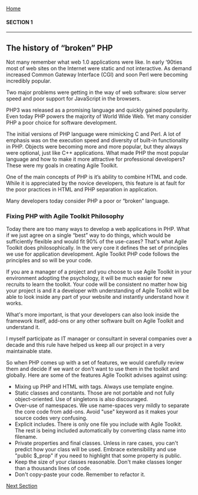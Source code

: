 [Home](../readme.md "Home")

#### SECTION 1
----
## The history of “broken” PHP

Not many remember what web 1.0 applications were like. In early ‘90ties most of web sites on the Internet were static and not interactive. As demand increased Common Gateway Interface (CGI) and soon Perl were becoming incredibly popular.

Two major problems were getting in the way of web software: slow server speed and poor support for JavaScript in the browsers.

PHP3 was released as a promising language and quickly gained popularity. Even today PHP powers the majority of World Wide Web. Yet many consider PHP a poor choice for software development.

The initial versions of PHP language were mimicking C and Perl. A lot of emphasis was on the execution speed and diversity of built-in functionality in PHP. Objects were becoming more and more popular, but they always were optional,
just like C++ applications. What made PHP the most popular language and how to make it more attractive for professional developers? These were my goals in creating Agile Toolkit.

One of the main concepts of PHP is it’s ability to combine HTML and code. While it is appreciated by the novice developers, this feature is at fault for the poor practices in HTML and PHP separation in application.

Many developers today consider PHP a poor or “broken” language.

### Fixing PHP with Agile Toolkit Philosophy

Today there are too many ways to develop a web applications in PHP. What if we just agree on a single “best” way to do things, which would be sufficiently flexible and would fit 90% of the use-cases? That's what Agile Toolkit does philosophically. In the very core it defines the set of principles we use for application development. Agile Toolkit PHP code follows the principles and so will be your code.

If you are a manager of a project and you choose to use Agile Toolkit in your environment adopting the psychology, it will be much easier for new recruits to learn the toolkit. Your code will be consistent no matter how big your project is and it a developer with understanding of Agile Toolkit will be able to look inside any part of your website and instantly understand how it works.

What's more important, is that your developers can also look inside the framework itself, add-ons or any other software built on Agile Toolkit and understand it.

I myself participate as IT manager or consultant in several companies over a decade and this rule have helped us keep all our project in a very maintainable state.

So when PHP comes up with a set of features, we would carefully review them and decide if we want or don't want to use them in the toolkit and globally. Here are some of the features Agile Toolkit advises against using:

* Mixing up PHP and HTML with <?php/?> tags. Always use template engine.
* Static classes and constants. Those are not portable and not fully object-oriented. Use of singletons is also discouraged.
* Over-use of namespaces. We use name-spaces very mildly to separate the core code from add-ons. Avoid "use" keyword as it makes your source codes very confusing.
* Explicit includes. There is only one file you include with Agile Toolkit. The rest is being included automatically by converting class name into filename.
* Private properties and final classes. Unless in rare cases, you can't predict how your class will be used. Embrace extensibility and use "public $_prop" if you need to highlight that some property is public.
* Keep the size of your classes reasonable. Don't make classes longer than a thousands lines of code.
* Don't copy-paste your code. Remember to refactor it.

[Next Section](section2.md "Next Section")